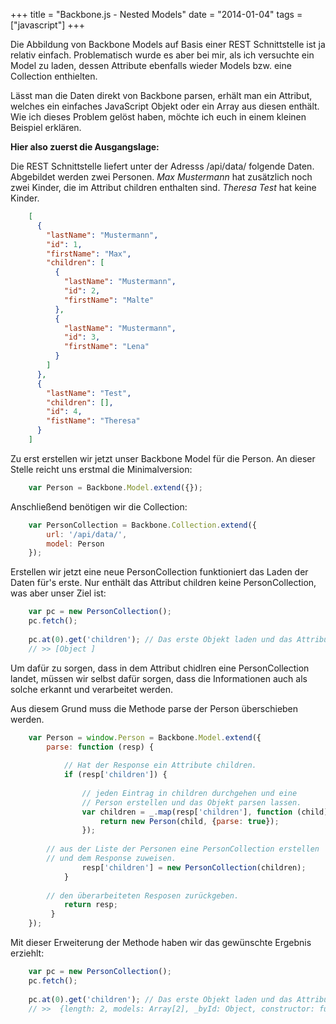 +++
title = "Backbone.js - Nested Models"
date = "2014-01-04"
tags = ["javascript"]
+++

Die Abbildung von Backbone Models auf Basis einer REST Schnittstelle ist
ja relativ einfach. Problematisch wurde es aber bei mir, als ich
versuchte ein Model zu laden, dessen Attribute ebenfalls wieder Models
bzw. eine Collection enthielten.

Lässt man die Daten direkt von Backbone parsen, erhält man ein Attribut,
welches ein einfaches JavaScript Objekt oder ein Array aus diesen
enthält. Wie ich dieses Problem gelöst haben, möchte ich euch in einem
kleinen Beispiel erklären.

**Hier also zuerst die Ausgangslage:**

Die REST Schnittstelle liefert unter der Adresss /api/data/ folgende
Daten. Abgebildet werden zwei Personen. *Max Mustermann* hat zusätzlich
noch zwei Kinder, die im Attribut children enthalten sind. *Theresa
Test* hat keine Kinder.

``` json
    [
      {
        "lastName": "Mustermann", 
        "id": 1, 
        "firstName": "Max", 
        "children": [
          {
            "lastName": "Mustermann", 
            "id": 2, 
            "firstName": "Malte"
          }, 
          {
            "lastName": "Mustermann", 
            "id": 3, 
            "firstName": "Lena"
          }
        ]
      }, 
      {
        "lastName": "Test", 
        "children": [], 
        "id": 4, 
        "fistName": "Theresa"
      }
    ]
```

Zu erst erstellen wir jetzt unser Backbone Model für die Person. An
dieser Stelle reicht uns erstmal die Minimalversion:

``` javascript
    var Person = Backbone.Model.extend({});
```

Anschließend benötigen wir die Collection:

``` javascript
    var PersonCollection = Backbone.Collection.extend({
        url: '/api/data/',
        model: Person
    });
```

Erstellen wir jetzt eine neue PersonCollection funktioniert das Laden
der Daten für's erste. Nur enthält das Attribut children keine
PersonCollection, was aber unser Ziel ist:

``` javascript
    var pc = new PersonCollection();
    pc.fetch();
    
    pc.at(0).get('children'); // Das erste Objekt laden und das Attribut children ansehen.
    // >> [Object ]
```

Um dafür zu sorgen, dass in dem Attribut chidlren eine PersonCollection
landet, müssen wir selbst dafür sorgen, dass die Informationen auch als
solche erkannt und verarbeitet werden.

Aus diesem Grund muss die Methode parse der Person überschieben werden.

``` javascript
    var Person = window.Person = Backbone.Model.extend({
        parse: function (resp) {
    
            // Hat der Response ein Attribute children.
            if (resp['children']) {
    
                // jeden Eintrag in children durchgehen und eine
                // Person erstellen und das Objekt parsen lassen.
                var children = _.map(resp['children'], function (child) {
                    return new Person(child, {parse: true});
                });
    
        // aus der Liste der Personen eine PersonCollection erstellen
        // und dem Response zuweisen.
                resp['children'] = new PersonCollection(children);
            }
    
        // den überarbeiteten Resposen zurückgeben.
            return resp;
         }
    });
```

Mit dieser Erweiterung der Methode haben wir das gewünschte Ergebnis
erziehlt:

``` javascript
    var pc = new PersonCollection();
    pc.fetch();
    
    pc.at(0).get('children'); // Das erste Objekt laden und das Attribut children ansehen.
    // >>  {length: 2, models: Array[2], _byId: Object, constructor: function, url: "/api/data/"…}
```

